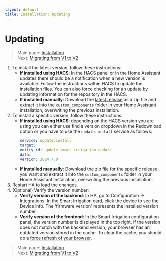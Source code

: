 ```yaml
---
layout: default
title: Installation: Updating
---
```

# Updating

> Main page: [Installation](installation.md)<br/>
> Next: [Migrating from V1 to V2](installation-migration.md)

1. To install the latest version, follow these instructions:
    * **If installed using HACS**: In the HACS panel or in the Home Assistant updates there should be a notification when a new version is available. Follow the instructions within HACS to update the installation files. You can also force checking for an update by updating information for the repository in the HACS.
    * **If installed manually**: Download the [latest release](/HAsmartIrrigation/releases) as a zip file and extract it into the `custom_components` folder in your Home Assistant installation, overwriting the previous installation.
2. To install a specific version, follow these instructions:
    * **If installed using HACS**: depending on the HACS version you are using you can either use find a version dropdown in the Redownload option or you have to use the `update.install` service as follows:
        ```yaml
        service: update.install
        target:
        entity_id: update.smart_irrigation_update
        data:
        version: 2024.7.0
        ```
    * **If installed manually**: Download the zip file for the [specific release](/HAsmartIrrigation/releases) you want and extract it into the `custom_components` folder in your Home Assistant installation, overwriting the previous installation.
3. Restart HA to load the changes.
4. (Optional) Verify the version number:
    * **Verify version of the backend**: In HA, go to Configuration -> Integrations. In the Smart Irrigation card, click the device to see the Device info. The 'firmware version' represents the installed version number.
    * **Verify version of the frontend**:
In the Smart Irrigation configuration panel, the version number is displayed in the top right. If the version does not match with the backend version, your browser has an outdated version stored in the cache.
To clear the cache, you should do a [force refresh of your browser](https://refreshyourcache.com/en/cache/).

> Main page: [Installation](installation.md)<br/>
> Next: [Migrating from V1 to V2](installation-migration.md)